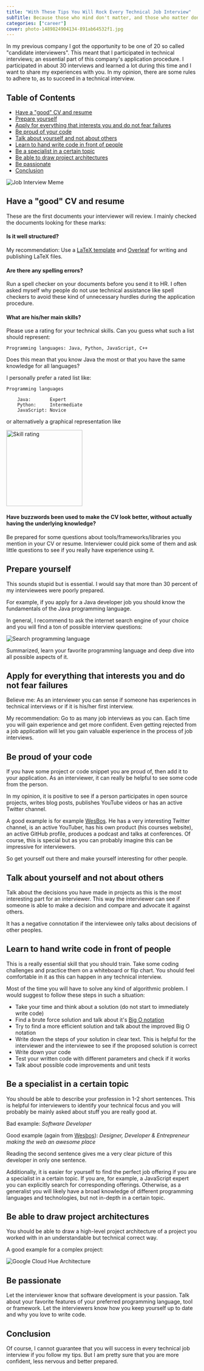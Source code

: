 ```yaml
---
title: "With These Tips You Will Rock Every Technical Job Interview"
subTitle: Because those who mind don't matter, and those who matter don't mind
categories: ["career"]
cover: photo-1489824904134-891ab64532f1.jpg
---
```


In my previous company I got the opportunity to be one of 20 so called "candidate interviewers". This meant that I participated in technical interviews; an essential part of this company's application procedure. I participated in about 30 interviews and learned a lot during this time and I want to share my experiences with you. In my opinion, there are some rules to adhere to, as to succeed in a technical interview.

## Table of Contents  <!-- omit in toc -->
- [Have a "good" CV and resume](#have-a-%22good%22-cv-and-resume)
- [Prepare yourself](#prepare-yourself)
- [Apply for everything that interests you and do not fear failures](#apply-for-everything-that-interests-you-and-do-not-fear-failures)
- [Be proud of your code](#be-proud-of-your-code)
- [Talk about yourself and not about others](#talk-about-yourself-and-not-about-others)
- [Learn to hand write code in front of people](#learn-to-hand-write-code-in-front-of-people)
- [Be a specialist in a certain topic](#be-a-specialist-in-a-certain-topic)
- [Be able to draw project architectures](#be-able-to-draw-project-architectures)
- [Be passionate](#be-passionate)
- [Conclusion](#conclusion)

![Job Interview Meme](https://cdn-images-1.medium.com/max/1600/0*AMFCRjhsLkoqFmoz.)


## Have a "good" CV and resume

These are the first documents your interviewer will review. I mainly checked the documents looking for these marks:

#### Is it well structured?  <!-- omit in toc -->

My recommendation: Use a [LaTeX template](https://www.latextemplates.com/cat/curricula-vitae) and [Overleaf](https://www.overleaf.com/) for writing and publishing LaTeX files.

#### Are there any spelling errors?  <!-- omit in toc -->

Run a spell checker on your documents before you send it to HR. I often asked myself why people do not use technical assistance like spell checkers to avoid these kind of unnecessary hurdles during the application procedure.

#### What are his/her main skills?  <!-- omit in toc -->

Please use a rating for your technical skills. Can you guess what such a list should represent:

```
Programming languages: Java, Python, JavaScript, C++
```

Does this mean that you know Java the most or that you have the same knowledge for all languages?

I personally prefer a rated list like:

```
Programming languages

    Java:       Expert
    Python:     Intermediate
    JavaScript: Novice
```

or alternatively a graphical representation like

<img src="./skills.png" alt="Skill rating" width="200px"/>

#### Have buzzwords been used to make the CV look better, without actually having the underlying knowledge?  <!-- omit in toc -->

Be prepared for some questions about tools/frameworks/libraries you mention in your CV or resume. Interviewer could pick some of them and ask little questions to see if you really have experience using it.

## Prepare yourself

This sounds stupid but is essential. I would say that more than 30 percent of my interviewees were poorly prepared.

For example, if you apply for a Java developer job you should know the fundamentals of the Java programming language.

In general, I recommend to ask the internet search engine of your choice and you will find a ton of possible interview questions:

![Search programming language](./search_programming_language.png)

Summarized, learn your favorite programming language and deep dive into all possible aspects of it.

## Apply for everything that interests you and do not fear failures

Believe me: As an interviewer you can sense if someone has experiences in technical interviews or if it is his/her first interview.

My recommendation: Go to as many job interviews as you can. Each time you will gain experience and get more confident. Even getting rejected from a job application will let you gain valuable experience in the process of job interviews.

## Be proud of your code

If you have some project or code snippet you are proud of, then add it to your application. As an interviewer, it can really be helpful to see some code from the person.

In my opinion, it is positive to see if a person participates in open source projects, writes blog posts, publishes YouTube videos or has an active Twitter channel.

A good example is for example [WesBos](http://wesbos.com). He has a very interesting Twitter channel, is an active YouTuber, has his own product (his courses website), an active GitHub profile, produces a podcast and talks at conferences. Of course, this is special but as you can probably imagine this can be impressive for interviewers.

So get yourself out there and make yourself interesting for other people.

## Talk about yourself and not about others

Talk about the decisions you have made in projects as this is the most interesting part for an interviewer. This way the interviewer can see if someone is able to make a decision and compare and advocate it against others.

It has a negative connotation if the interviewee only talks about decisions of other peoples.

## Learn to hand write code in front of people

This is a really essential skill that you should train. Take some coding challenges and practice them on a whiteboard or flip chart. You should feel comfortable in it as this can happen in any technical interview.

Most of the time you will have to solve any kind of algorithmic problem. I would suggest to follow these steps in such a situation:

- Take your time and think about a solution (do not start to immediately write code)
- Find a brute force solution and talk about it's [Big O notation](https://en.wikipedia.org/wiki/Big_O_notation)
- Try to find a more efficient solution and talk about the improved Big O notation
- Write down the steps of your solution in clear text. This is helpful for the interviewer and the interviewee to see if the proposed solution is correct
- Write down your code
- Test your written code with different parameters and check if it works
- Talk about possible code improvements and unit tests

## Be a specialist in a certain topic

You should be able to describe your profession in 1-2 short sentences. This is helpful for interviewers to identify your technical focus and you will probably be mainly asked about stuff you are really good at.

Bad example: _Software Developer_

Good example (again from [Wesbos](http://wesbos.com)): _Designer, Developer & Entrepreneur making the web an awesome place_

Reading the second sentence gives me a very clear picture of this developer in only one sentence.

Additionally, it is easier for yourself to find the perfect job offering if you are a specialist in a certain topic. If you are, for example, a JavaScript expert you can explicitly search for corresponding offerings. Otherwise, as a generalist you will likely have a broad knowledge of different programming languages and technologies, but not in-depth in a certain topic.

## Be able to draw project architectures

You should be able to draw a high-level project architecture of a project you worked with in an understandable but technical correct way.

A good example for a complex project:

![Google Cloud Hue Architecture](https://pbs.twimg.com/media/Da7_0YsW4AEM4sr.jpg)

## Be passionate

Let the interviewer know that software development is your passion. Talk about your favorite features of your preferred programming language, tool or framework. Let the interviewers know how you keep yourself up to date and why you love to write code.

## Conclusion

Of course, I cannot guarantee that you will success in every technical job interview if you follow my tips. But I am pretty sure that you are more confident, less nervous and better prepared.